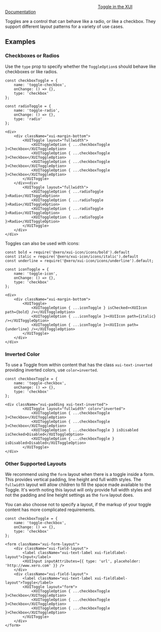 <div class="xui-margin-vertical">
	<div>
		<svg focusable="false" class="xui-icon xui-icon-inline xui-icon-large xui-icon-color-blue"> <use xlink:href="#xui-icon-bookmark" role="presentation"/></svg>
		<span><a href="../section-toggle.html#toggle">Toggle in the XUI Documentation</a></span>
	</div>
</div>

Toggles are a control that can behave like a radio, or like a checkbox. They support different layout patterns for a variety of use cases.


## Examples

### Checkboxes or Radios

Use the `type` prop to specify whether the `ToggleOption`s should behave like checkboxes or like radios.

```
const checkboxToggle = {
	name: 'toggle-checkbox',
	onChange: () => {},
	type: 'checkbox'
};

const radioToggle = {
	name: 'toggle-radio',
	onChange: () => {},
	type: 'radio'
};

<div>
	<div className="xui-margin-bottom">
		<XUIToggle layout="fullwidth">
			<XUIToggleOption { ...checkboxToggle }>Checkbox</XUIToggleOption>
			<XUIToggleOption { ...checkboxToggle }>Checkbox</XUIToggleOption>
			<XUIToggleOption { ...checkboxToggle }>Checkbox</XUIToggleOption>
			<XUIToggleOption { ...checkboxToggle }>Checkbox</XUIToggleOption>
		</XUIToggle>
	</div><div>
		<XUIToggle layout="fullwidth">
			<XUIToggleOption { ...radioToggle }>Radio</XUIToggleOption>
			<XUIToggleOption { ...radioToggle }>Radio</XUIToggleOption>
			<XUIToggleOption { ...radioToggle }>Radio</XUIToggleOption>
			<XUIToggleOption { ...radioToggle }>Radio</XUIToggleOption>
		</XUIToggle>
	</div>
</div>
```

Toggles can also be used with icons:

```
const bold = require('@xero/xui-icon/icons/bold').default
const italic = require('@xero/xui-icon/icons/italic').default
const underline = require('@xero/xui-icon/icons/underline').default;

const iconToggle = {
	name: 'toggle-icon',
	onChange: () => {},
	type: 'checkbox'
};

<div>
	<div className="xui-margin-bottom">
		<XUIToggle>
			<XUIToggleOption { ...iconToggle } isChecked><XUIIcon path={bold} /></XUIToggleOption>
			<XUIToggleOption { ...iconToggle }><XUIIcon path={italic} /></XUIToggleOption>
			<XUIToggleOption { ...iconToggle }><XUIIcon path={underline} /></XUIToggleOption>
		</XUIToggle>
	</div>
</div>
```

### Inverted Color

To use a Toggle from within content that has the class `xui-text-inverted` providing inverted colors, use `color=inverted`.

```
const checkboxToggle = {
	name: 'toggle-checkbox',
	onChange: () => {},
	type: 'checkbox'
};

<div className="xui-padding xui-text-inverted">
		<XUIToggle layout="fullwidth" color="inverted">
			<XUIToggleOption { ...checkboxToggle }>Checkbox</XUIToggleOption>
			<XUIToggleOption { ...checkboxToggle }>Checkbox</XUIToggleOption>
			<XUIToggleOption { ...checkboxToggle } isDisabled isChecked>Disabled</XUIToggleOption>
			<XUIToggleOption { ...checkboxToggle } isDisabled>Disabled</XUIToggleOption>
		</XUIToggle>
</div>
```

### Other Supported Layouts

We recommend using the `form` layout when there is a toggle inside a form. This provides vertical padding, line height and full width styles. The `fullwidth` layout will allow children to fill the space made available to the Toggle. It's worth noting this layout will only provide full width styles and not the padding and line height settings as the `form` layout does.

You can also choose not to specify a layout, if the markup of your toggle content has more complicated requirements.

```
const checkboxToggle = {
	name: 'toggle-checkbox',
	onChange: () => {},
	type: 'checkbox'
};

<form className="xui-form-layout">
	<div className="xui-field-layout">
		<label className="xui-text-label xui-fieldlabel-layout">Input</label>
		<XUIInput inputAttributes={{ type: 'url', placeholder: 'http://www.xero.com' }} />
	</div>
	<div className="xui-field-layout">
		<label className="xui-text-label xui-fieldlabel-layout">Toggle</label>
		<XUIToggle layout="form">
			<XUIToggleOption { ...checkboxToggle }>Checkbox</XUIToggleOption>
			<XUIToggleOption { ...checkboxToggle }>Checkbox</XUIToggleOption>
			<XUIToggleOption { ...checkboxToggle }>Checkbox</XUIToggleOption>
		</XUIToggle>
	</div>
</form>

```
